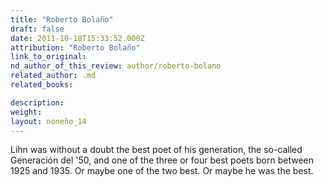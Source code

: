 ```yaml
---
title: "Roberto Bolaño"
draft: false
date: 2011-10-18T15:33:52.000Z
attribution: "Roberto Bolaño"
link_to_original:
nd_author_of_this_review: author/roberto-bolano
related_author: .md
related_books:

description:
weight:
layout: noneño_14
---
```

Lihn was without a doubt the best poet of his generation, the so-called Generación del '50, and one of the three or four best poets born between 1925 and 1935. Or maybe one of the two best. Or maybe he was the best.

